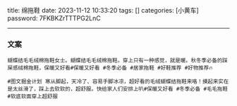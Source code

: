 title: 绵拖鞋 
date: 2023-11-12 10:33:20 
tags: []
categories: [小黄车]
password: 7FKBKZrTTTPG2LnC

---
 <!--more-->

 

### 文案



```
蝴蝶结毛毛绒棉拖鞋女士。蝴蝶结毛毛绒棉拖鞋。穿上只有一种感觉，就是暖。秋冬季必备的踩屎感绒棉拖鞋，保暖又好看#保暖又好看 #冬季必备 #居家拖鞋 #好鞋推荐 #好物推荐🔥
```

```
#图文掘金计划 寒从脚起，天冷了、容易手脚冰凉，超好看的毛绒蝴蝶结拖鞋来咯！摸起来实在是太丝滑了，踩上去软软的，超舒服。快给家人们安排上叭#保暖又好看 #冬季必备 #毛毛拖鞋 #软底软面穿上超舒服
```

